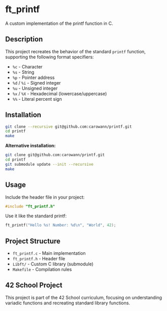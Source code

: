 # ft_printf

A custom implementation of the printf function in C.

## Description

This project recreates the behavior of the standard `printf` function, supporting the following format specifiers:
- `%c` - Character
- `%s` - String
- `%p` - Pointer address
- `%d` / `%i` - Signed integer
- `%u` - Unsigned integer
- `%x` / `%X` - Hexadecimal (lowercase/uppercase)
- `%%` - Literal percent sign

## Installation

```bash
git clone --recursive git@github.com:carowann/printf.git
cd printf
make
```

**Alternative installation:**
```bash
git clone git@github.com:carowann/printf.git
cd printf
git submodule update --init --recursive
make
```

## Usage

Include the header file in your project:
```c
#include "ft_printf.h"
```

Use it like the standard printf:
```c
ft_printf("Hello %s! Number: %d\n", "World", 42);
```

## Project Structure

- `ft_printf.c` - Main implementation
- `ft_printf.h` - Header file
- `Libft/` - Custom C library (submodule)
- `Makefile` - Compilation rules

## 42 School Project

This project is part of the 42 School curriculum, focusing on understanding variadic functions and recreating standard library functions.

